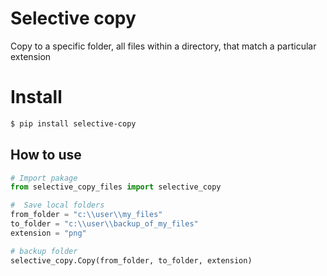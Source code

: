 # Selective copy
Copy to a specific folder, all files within a directory, that match a particular extension

# Install
``` bash
$ pip install selective-copy
```

## How to use
``` python
# Import pakage
from selective_copy_files import selective_copy

#  Save local folders
from_folder = "c:\\user\\my_files"
to_folder = "c:\\user\\backup_of_my_files"
extension = "png"

# backup folder 
selective_copy.Copy(from_folder, to_folder, extension)
```
